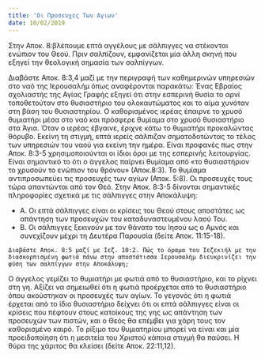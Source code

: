 ```yaml
---
title: 'Οι Προσευχες Των Αγιων'
date: 10/02/2019
---
```


Στην Αποκ. 8:βλέπουμε επτά αγγέλους με σάλπιγγες να στέκονται ενώπιον του Θεού. Πριν σαλπίζουν, εμφανίζεται μία άλλη σκηνή που εξηγεί την θεολογική σημασία των σαλπίγγων.

Διαβάστε Αποκ. 8:3,4 μαζί με την περιγραφή των καθημερινών υπηρεσιών στο ναό της Ιερουσαλήμ όπως αναφέρονται παρακάτω: Ένας Εβραίος σχολιαστής της Αγίας Γραφής εξηγεί ότι στην εσπερινή θυσία το αρνί τοποθετούταν στο θυσιαστήριο του ολοκαυτώματος και το αίμα χυνόταν στη βάση του θυσιαστηρίου. Ο καθορισμένος ιερέας έπαιρνε το χρυσό θυμιατήρι μέσα στο ναό και πρόσφερε θυμίαμα στο χρυσό θυσιαστήριο στα Άγια. Όταν ο ιερέας έβγαινε, έριχνε κάτω το θυμιατήρι προκαλώντας θόρυβο. Εκείνη τη στιγμή, επτά ιερείς σάλπιζαν σηματοδοτώντας το τέλος των υπηρεσιών του ναού για εκείνη την ημέρα. Είναι προφανές πως στην Αποκ. 8:3-5 χρησιμοποιούνται οι ίδιοι όροι με της εσπερινής λειτουργίας. Είναι σημαντικό το ότι ο άγγελος παίρνει θυμίαμα από «το θυσιαστήριον το χρυσούν το ενώπιον του θρόνου» (Αποκ.8:3). Το θυμίαμα αντιπροσωπεύει τις προσευχές των αγίων (Αποκ. 5:8). Οι προσευχές τους τώρα απαντώνται από τον Θεό. Στην Αποκ. 8:3-5 δίνονται σημαντικές πληροφορίες σχετικά με τις σάλπιγγες στην Αποκάλυψη:

- Α. Οι επτά σάλπιγγες είναι οι κρίσεις του Θεού στους αποστάτες ως απάντηση των προσευχών του καταδυναστευμένου λαού Του.
- Β. Οι σάλπιγγες ξεκινούν με τον θάνατο του Ιησού ως ο Αμνός και συνεχίζουν μέχρι τη Δευτέρα Παρουσία (δείτε Αποκ. 11:15-18).

`Διαβάστε Αποκ. 8:5 μαζί με Ιεζ. 10:2. Πώς το όραμα του Ιεζεκιήλ με την διασκορπισμένη φωτιά πάνω στην αποστάτισσα Ιερουσαλήμ διευκρινίζει την φύση των σαλπίγγων στην Αποκάλυψη;`

Ο άγγελος γεμίζει το θυμιατήρι με φωτιά από το θυσιαστήριο, και το ρίχνει στη γη. Αξίζει να σημειωθεί ότι η φωτιά προέρχεται από το θυσιαστήριο όπου ακούστηκαν οι προσευχές των αγίων. Το γεγονός ότι η φωτιά έρχεται από το ίδιο θυσιαστήριο δείχνει ότι οι επτά σάλπιγγες είναι οι κρίσεις που πέφτουν στους κατοίκους της γης ως απάντηση των προσευχών των πιστών, και ο Θεός θα επέμβει για χάρη τους τον καθορισμένο καιρό. Το ρίξιμο του θυμιατηρίου μπορεί να είναι και μία προειδοποίηση ότι η μεσιτεία του Χριστού κάποια στιγμή θα παύσει. Η θύρα της χάριτος θα κλείσει (δείτε Αποκ. 22:11,12).